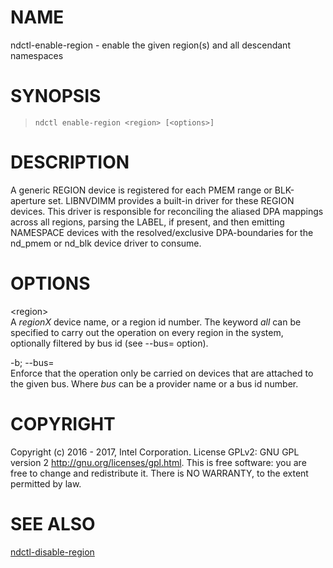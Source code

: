 NAME
====

ndctl-enable-region - enable the given region(s) and all descendant namespaces

SYNOPSIS
========

>     ndctl enable-region <region> [<options>]

DESCRIPTION
===========

A generic REGION device is registered for each PMEM range or BLK-aperture set. LIBNVDIMM provides a built-in driver for these REGION devices. This driver is responsible for reconciling the aliased DPA mappings across all regions, parsing the LABEL, if present, and then emitting NAMESPACE devices with the resolved/exclusive DPA-boundaries for the nd\_pmem or nd\_blk device driver to consume.

OPTIONS
=======

&lt;region&gt;  
A *regionX* device name, or a region id number. The keyword *all* can be specified to carry out the operation on every region in the system, optionally filtered by bus id (see --bus= option).

-b; --bus=  
Enforce that the operation only be carried on devices that are attached to the given bus. Where *bus* can be a provider name or a bus id number.

COPYRIGHT
=========

Copyright (c) 2016 - 2017, Intel Corporation. License GPLv2: GNU GPL version 2 <http://gnu.org/licenses/gpl.html>. This is free software: you are free to change and redistribute it. There is NO WARRANTY, to the extent permitted by law.

SEE ALSO
========

[ndctl-disable-region](ndctl-disable-region.md)

